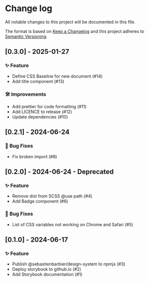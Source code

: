 # Change log

All notable changes to this project will be documented in this file.

The format is based on [Keep a Changelog](http://keepachangelog.com/)
and this project adheres to [Semantic Versioning](http://semver.org/).

<!---
## [Unreleased] - yyyy-mm-dd

### ✨ Feature – for new features
### 🛠 Improvements – for general improvements
### 🚨 Changed – for changes in existing functionality
### ⚠️ Deprecated – for soon-to-be removed features
### 📚 Documentation – for documentation update
### 🗑 Removed – for removed features
### 🐛 Bug Fixes – for any bug fixes
### 🔒 Security – in case of vulnerabilities
### 🏗 Chore – for tidying code

See for sample https://raw.githubusercontent.com/favoloso/conventional-changelog-emoji/master/CHANGELOG.md
-->

## [0.3.0] - 2025-01-27
### ✨ Feature
- Define CSS Baseline for new document (#14) 
- Add title component (#13)

### 🛠 Improvements
- Add prettier for code formatting (#11)
- Add LICENCE to release (#12)
- Update dependencies (#10)

## [0.2.1] - 2024-06-24
### 🐛 Bug Fixes
- Fix broken import (#8)

## [0.2.0] - 2024-06-24 - Deprecated
### ✨ Feature
- Remove dist from SCSS @use path (#4)
- Add Badge component (#6)

### 🐛 Bug Fixes
- List of CSS variables not working on Chrome and Safari (#5)

## [0.1.0] - 2024-06-17
### ✨ Feature
- Publish @sebastienbarbier/design-system to npmjs (#3)
- Deploy storybook to github.io (#2)
- Add Storybook documentation (#1)
